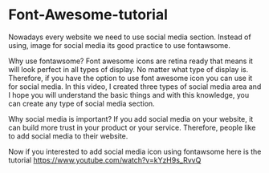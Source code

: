 # Font-Awesome-tutorial
Nowadays every website we need to use social media section. Instead of using, image for social media its good practice to use fontawsome. 

Why use fontawsome?
Font awesome icons are retina ready that means it will look perfect in all types of display. No matter what type of display is. Therefore, if you have the option to use font awesome icon you can use it for social media. In this video, I created three types of social media area and I hope you will understand the basic things and with this knowledge, you can create any type of social media section.

Why social media is important?
If you add social media on your website, it can build more trust in your product or your service. Therefore, people like to add social media to their website.

Now if you interested to add social media icon using fontawsome here is the tutorial
https://www.youtube.com/watch?v=kYzH9s_RvvQ
